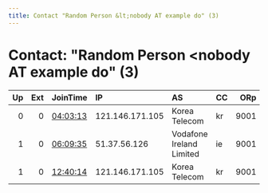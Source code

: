 ```yaml
---
title: Contact "Random Person &lt;nobody AT example do" (3)
---
```


# Contact: "Random Person &lt;nobody AT example do" (3)

|   Up |   Ext | JoinTime                                                                                              | IP              | AS                       | CC   |   ORp |   Dirp | OS    | Version   | Nickname           |   eFamMembers |
|-----:|------:|:------------------------------------------------------------------------------------------------------|:----------------|:-------------------------|:-----|------:|-------:|:------|:----------|:-------------------|--------------:|
|    0 |     0 | [04:03:13](https://nusenu.github.io/OrNetStats/w/relay/11CB7FA43F1781B197633BE08200FAF351AEAB01.html) | 121.146.171.105 | Korea Telecom            | kr   |  9001 |      0 | Linux | 0.4.2.7   | torelay            |             1 |
|    1 |     0 | [06:09:35](https://nusenu.github.io/OrNetStats/w/relay/D9BA937C75A8DEF82D261A2B7DBD116A784CC861.html) | 51.37.56.126    | Vodafone Ireland Limited | ie   |  9001 |   9030 | Linux | 0.4.2.7   | ididnteditheconfig |             1 |
|    1 |     0 | [12:40:14](https://nusenu.github.io/OrNetStats/w/relay/211907C4377C4B3D764A6BC39C6DFDCBA6940B4F.html) | 121.146.171.105 | Korea Telecom            | kr   |  9001 |      0 | Linux | 0.4.6.9   | torelay            |             1 |
